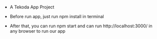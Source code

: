 - A Tekoda App Project

- Before run app, just run npm install in terminal
- After that, you can run npm start and can run http://localhost:3000/ in any browser to run our app 

